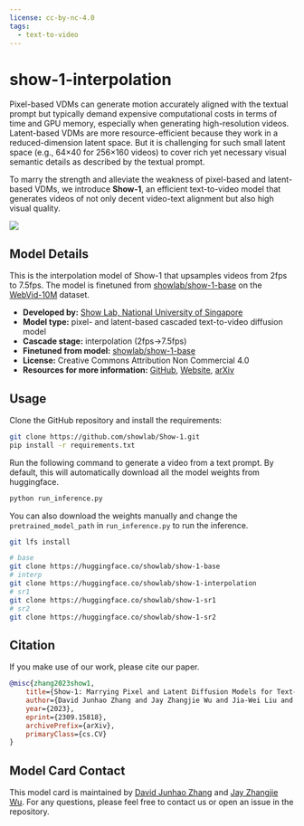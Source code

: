 ```yaml
---
license: cc-by-nc-4.0
tags: 
  - text-to-video
---
```


# show-1-interpolation

Pixel-based VDMs can generate motion accurately aligned with the textual prompt but typically demand expensive computational costs in terms of time and GPU memory, especially when generating high-resolution videos. Latent-based VDMs are more resource-efficient because they work in a reduced-dimension latent space. But it is challenging for such small latent space (e.g., 64×40 for 256×160 videos) to cover rich yet necessary visual semantic details as described by the textual prompt. 

To marry the strength and alleviate the weakness of pixel-based and latent-based VDMs, we introduce **Show-1**, an efficient text-to-video model that generates videos of not only decent video-text alignment but also high visual quality.

![](https://showlab.github.io/Show-1/assets/images/method.png)

## Model Details

This is the interpolation model of Show-1 that upsamples videos from 2fps to 7.5fps. The model is finetuned from [showlab/show-1-base](https://huggingface.co/showlab/show-1-base) on the [WebVid-10M](https://maxbain.com/webvid-dataset/) dataset.

- **Developed by:** [Show Lab, National University of Singapore](https://sites.google.com/view/showlab/home?authuser=0)
- **Model type:** pixel- and latent-based cascaded text-to-video diffusion model
- **Cascade stage:** interpolation (2fps->7.5fps)
- **Finetuned from model:** [showlab/show-1-base](https://huggingface.co/showlab/show-1-base)
- **License:** Creative Commons Attribution Non Commercial 4.0
- **Resources for more information:** [GitHub](https://github.com/showlab/Show-1), [Website](https://showlab.github.io/Show-1/), [arXiv](https://arxiv.org/abs/2309.15818)

## Usage

Clone the GitHub repository and install the requirements:

```bash
git clone https://github.com/showlab/Show-1.git
pip install -r requirements.txt
```

Run the following command to generate a video from a text prompt. By default, this will automatically download all the model weights from huggingface. 

```bash
python run_inference.py
```

You can also download the weights manually and change the `pretrained_model_path` in `run_inference.py` to run the inference. 

```bash
git lfs install

# base
git clone https://huggingface.co/showlab/show-1-base
# interp
git clone https://huggingface.co/showlab/show-1-interpolation
# sr1
git clone https://huggingface.co/showlab/show-1-sr1
# sr2
git clone https://huggingface.co/showlab/show-1-sr2

```

## Citation

If you make use of our work, please cite our paper.
```bibtex
@misc{zhang2023show1,
    title={Show-1: Marrying Pixel and Latent Diffusion Models for Text-to-Video Generation}, 
    author={David Junhao Zhang and Jay Zhangjie Wu and Jia-Wei Liu and Rui Zhao and Lingmin Ran and Yuchao Gu and Difei Gao and Mike Zheng Shou},
    year={2023},
    eprint={2309.15818},
    archivePrefix={arXiv},
    primaryClass={cs.CV}
}
```

## Model Card Contact

This model card is maintained by [David Junhao Zhang](https://junhaozhang98.github.io/) and [Jay Zhangjie Wu](https://jayzjwu.github.io/). For any questions, please feel free to contact us or open an issue in the repository.